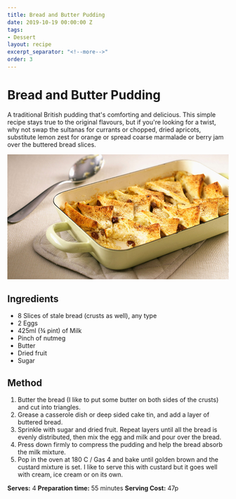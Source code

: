 ```yaml
---
title: Bread and Butter Pudding
date: 2019-10-19 00:00:00 Z
tags:
- Dessert
layout: recipe
excerpt_separator: "<!--more-->"
order: 3
---
```


# Bread and Butter Pudding

A traditional British pudding that's comforting and delicious. This simple recipe stays true to the original flavours, but if you're looking for a twist, why not swap the sultanas for currants or chopped, dried apricots, substitute lemon zest for orange or spread coarse marmalade or berry jam over the buttered bread slices.

<!--more-->

[![Bread and Butter Pudding](/_uploads/breadandbutterpudding.jpg)](/_uploads/breadandbutterpudding.jpg)

## Ingredients

- 8 Slices of stale bread (crusts as well), any type
- 2 Eggs
- 425ml (&frac34; pint) of Milk
- Pinch of nutmeg
- Butter
- Dried fruit
- Sugar

## Method

1. Butter the bread (I like to put some butter on both sides of the crusts) and cut into triangles.
2. Grease a casserole dish or deep sided cake tin, and add a layer of buttered bread.
3. Sprinkle with sugar and dried fruit. Repeat layers until all the bread is evenly distributed, then mix the egg and milk and pour over the bread.
4. Press down firmly to compress the pudding and help the bread absorb the milk mixture.
5. Pop in the oven at 180 C / Gas 4 and bake until golden brown and the custard mixture is set. I like to serve this with custard but it goes well with cream, ice cream or on its own.

**Serves:** 4
**Preparation time:** 55 minutes
**Serving Cost:** 47p
